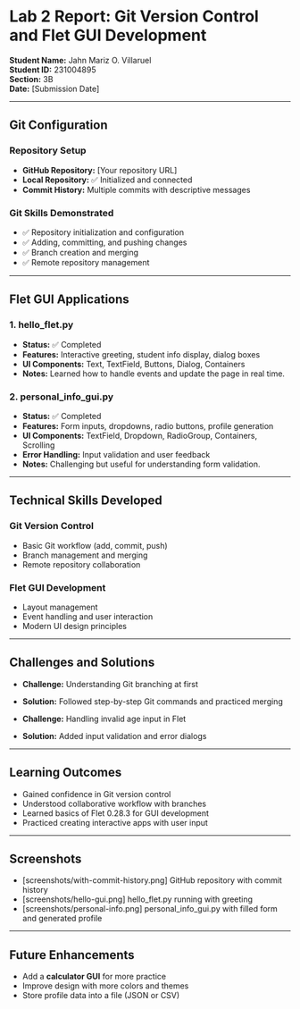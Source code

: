 # Lab 2 Report: Git Version Control and Flet GUI Development

**Student Name:** Jahn Mariz O. Villaruel  
**Student ID:** 231004895  
**Section:** 3B  
**Date:** [Submission Date]  

---

## Git Configuration
### Repository Setup
- **GitHub Repository:** [Your repository URL]  
- **Local Repository:** ✅ Initialized and connected  
- **Commit History:** Multiple commits with descriptive messages  

### Git Skills Demonstrated
- ✅ Repository initialization and configuration  
- ✅ Adding, committing, and pushing changes  
- ✅ Branch creation and merging  
- ✅ Remote repository management  

---

## Flet GUI Applications

### 1. hello_flet.py
- **Status:** ✅ Completed  
- **Features:** Interactive greeting, student info display, dialog boxes  
- **UI Components:** Text, TextField, Buttons, Dialog, Containers  
- **Notes:** Learned how to handle events and update the page in real time.  

### 2. personal_info_gui.py
- **Status:** ✅ Completed  
- **Features:** Form inputs, dropdowns, radio buttons, profile generation  
- **UI Components:** TextField, Dropdown, RadioGroup, Containers, Scrolling  
- **Error Handling:** Input validation and user feedback  
- **Notes:** Challenging but useful for understanding form validation.  

---

## Technical Skills Developed
### Git Version Control
- Basic Git workflow (add, commit, push)  
- Branch management and merging  
- Remote repository collaboration  

### Flet GUI Development
- Layout management  
- Event handling and user interaction  
- Modern UI design principles  

---

## Challenges and Solutions
- **Challenge:** Understanding Git branching at first  
- **Solution:** Followed step-by-step Git commands and practiced merging  

- **Challenge:** Handling invalid age input in Flet  
- **Solution:** Added input validation and error dialogs  

---

## Learning Outcomes
- Gained confidence in Git version control  
- Understood collaborative workflow with branches  
- Learned basics of Flet 0.28.3 for GUI development  
- Practiced creating interactive apps with user input  

---

## Screenshots
- [screenshots/with-commit-history.png] GitHub repository with commit history  
- [screenshots/hello-gui.png] hello_flet.py running with greeting  
- [screenshots/personal-info.png] personal_info_gui.py with filled form and generated profile  

---

## Future Enhancements
- Add a **calculator GUI** for more practice  
- Improve design with more colors and themes  
- Store profile data into a file (JSON or CSV)  
